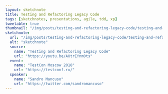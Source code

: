 ```yaml
---
layout: sketchnote
title: Testing and Refactoring Legacy Code
tags: [sketchnotes, presentations, agile, tdd, xp]
tweetable: true
thumbnail: "/img/posts/testing-and-refactoring-legacy-code/testing-and-refactoring-legacy-code-tn.webp"
sketchnote:
  url: "/img/posts/testing-and-refactoring-legacy-code/testing-and-refactoring-legacy-code.webp"
  alt: "sketchnote"
  source:
    name: "Testing and Refactoring Legacy Code"
    url: "https://youtu.be/AUtrEYnm0ts"
  event:
    name: "TestCon Moscow 2018"
    url: "https://testconf.ru/"
  speaker:
    name: "Sandro Mancuso"
    url: "https://twitter.com/sandromancuso"
---
```

